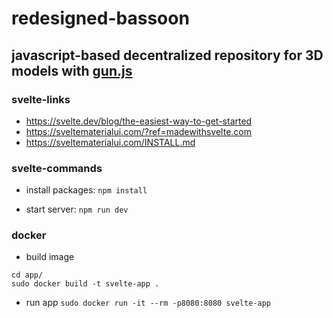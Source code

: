 # redesigned-bassoon
## javascript-based decentralized repository for 3D models with [gun.js](https://github.com/amark/gun) 

### svelte-links
- https://svelte.dev/blog/the-easiest-way-to-get-started
- https://sveltematerialui.com/?ref=madewithsvelte.com
- https://sveltematerialui.com/INSTALL.md

### svelte-commands

- install packages:
`npm install`

- start server:
`npm run dev`


### docker

- build image
```
cd app/
sudo docker build -t svelte-app .
```

- run app
`sudo docker run -it --rm -p8080:8080 svelte-app`

